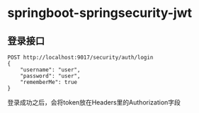 # springboot-springsecurity-jwt

## 登录接口
```
POST http://localhost:9017/security/auth/login
{
    "username": "user",
    "password": "user",
    "rememberMe": true
}
```
登录成功之后，会将token放在Headers里的Authorization字段